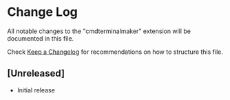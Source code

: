 # Change Log

All notable changes to the "cmdterminalmaker" extension will be documented in this file.

Check [Keep a Changelog](http://keepachangelog.com/) for recommendations on how to structure this file.

## [Unreleased]

- Initial release